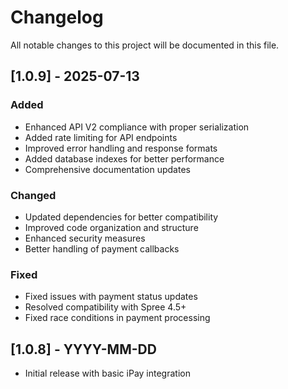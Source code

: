 # Changelog

All notable changes to this project will be documented in this file.

## [1.0.9] - 2025-07-13

### Added

- Enhanced API V2 compliance with proper serialization
- Added rate limiting for API endpoints
- Improved error handling and response formats
- Added database indexes for better performance
- Comprehensive documentation updates

### Changed

- Updated dependencies for better compatibility
- Improved code organization and structure
- Enhanced security measures
- Better handling of payment callbacks

### Fixed

- Fixed issues with payment status updates
- Resolved compatibility with Spree 4.5+
- Fixed race conditions in payment processing

## [1.0.8] - YYYY-MM-DD

- Initial release with basic iPay integration
